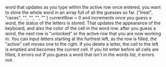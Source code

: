 word that updates as you type within the active row
once entered, you want to store the whole word in an array full of all the guesses so far. 
["treat", "races", "", "", "", "" ] 
currentRow = 0 and increments
once you guess a word, the status of the letters is stored. That updates the appearance of the keyboard, and also the color of the cell in the word row.
after you guess a word, the next row is "unlocked" or the active row that you are now working in. You can input letters starting at the furthest left, as the row is filled, the "active" cell moves one to the right. 
If you delete a letter, the cell to the left is emptied and becomes the current cell. 
If you hit enter before all cells are filled, it errors out
If you guess a word that isn't in the words list, it errors out. 

